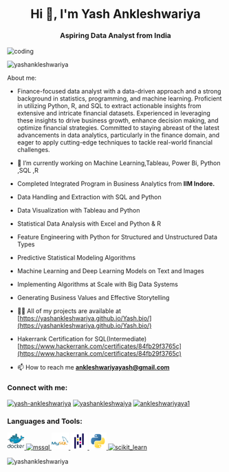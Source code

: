 <h1 align="center">Hi 👋, I'm Yash Ankleshwariya</h1>
<h3 align="center">Aspiring Data Analyst from India</h3>

<img align="center" alt="coding" width="600" src="https://user-images.githubusercontent.com/55389276/140866485-8fb1c876-9a8f-4d6a-98dc-08c4981eaf70.gif">

<p align="left"> <img src="https://komarev.com/ghpvc/?username=yashankleshwariya&label=Profile%20views&color=0e75b6&style=flat" alt="yashankleshwariya" /> </p>

About me:
- Finance-focused data analyst with a data-driven approach and a strong background in statistics, programming, and machine learning. Proficient in utilizing Python, R, and SQL to extract actionable insights from extensive and intricate financial datasets. Experienced in leveraging these insights to drive business growth, enhance decision making, and optimize financial strategies. Committed to staying abreast of the latest advancements in data analytics, particularly in the finance domain, and eager to apply cutting-edge techniques to tackle real-world financial challenges.

- 🔭 I’m currently working on Machine Learning,Tableau, Power Bi, Python ,SQL ,R
- Completed Integrated Program in Business Analytics from **IIM Indore.**
  
- Data Handling and Extraction with SQL and Python
- Data Visualization with Tableau and Python
- Statistical Data Analysis with Excel and Python & R
- Feature Engineering with Python for Structured and Unstructured Data Types
- Predictive Statistical Modeling Algorithms
- Machine Learning and Deep Learning Models on Text and Images
- Implementing Algorithms at Scale with Big Data Systems
- Generating Business Values and Effective Storytelling

- 👨‍💻 All of my projects are available at [https://yashankleshwariya.github.io/Yash.bio/](https://yashankleshwariya.github.io/Yash.bio/)
- Hakerrank Certification for SQL(Intermediate)[https://www.hackerrank.com/certificates/84fb29f3765c](https://www.hackerrank.com/certificates/84fb29f3765c)
- 📫 How to reach me **ankleshwariyayash@gmail.com**

<h3 align="left">Connect with me:</h3>
<p align="left">
<a href="https://linkedin.com/in/yash-ankleshwariya" target="blank"><img align="center" src="https://raw.githubusercontent.com/rahuldkjain/github-profile-readme-generator/master/src/images/icons/Social/linked-in-alt.svg" alt="yash-ankleshwariya" height="30" width="40" /></a>
<a href="https://kaggle.com/yashankleshwaiya" target="blank"><img align="center" src="https://raw.githubusercontent.com/rahuldkjain/github-profile-readme-generator/master/src/images/icons/Social/kaggle.svg" alt="yashankleshwaiya" height="30" width="40" /></a>
<a href="https://www.hackerrank.com/ankleshwariyaya1" target="blank"><img align="center" src="https://raw.githubusercontent.com/rahuldkjain/github-profile-readme-generator/master/src/images/icons/Social/hackerrank.svg" alt="ankleshwariyaya1" height="30" width="40" /></a>
</p>

<h3 align="left">Languages and Tools:</h3>
<p align="left"> <a href="https://www.docker.com/" target="_blank" rel="noreferrer"> <img src="https://raw.githubusercontent.com/devicons/devicon/master/icons/docker/docker-original-wordmark.svg" alt="docker" width="40" height="40"/> </a> <a href="https://www.microsoft.com/en-us/sql-server" target="_blank" rel="noreferrer"> <img src="https://www.svgrepo.com/show/303229/microsoft-sql-server-logo.svg" alt="mssql" width="40" height="40"/> </a> <a href="https://www.mysql.com/" target="_blank" rel="noreferrer"> <img src="https://raw.githubusercontent.com/devicons/devicon/master/icons/mysql/mysql-original-wordmark.svg" alt="mysql" width="40" height="40"/> </a> <a href="https://pandas.pydata.org/" target="_blank" rel="noreferrer"> <img src="https://raw.githubusercontent.com/devicons/devicon/2ae2a900d2f041da66e950e4d48052658d850630/icons/pandas/pandas-original.svg" alt="pandas" width="40" height="40"/> </a> <a href="https://www.python.org" target="_blank" rel="noreferrer"> <img src="https://raw.githubusercontent.com/devicons/devicon/master/icons/python/python-original.svg" alt="python" width="40" height="40"/> </a> <a href="https://scikit-learn.org/" target="_blank" rel="noreferrer"> <img src="https://upload.wikimedia.org/wikipedia/commons/0/05/Scikit_learn_logo_small.svg" alt="scikit_learn" width="40" height="40"/> </a> </p>

<p><img align="center" src="https://github-readme-stats.vercel.app/api/top-langs?username=yashankleshwariya&show_icons=true&locale=en&layout=compact" alt="yashankleshwariya" /></p>



